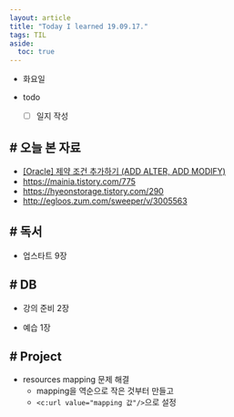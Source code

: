 ```yaml
---
layout: article
title: "Today I learned 19.09.17."
tags: TIL
aside:
  toc: true
---
```


- 화요일
- todo

  - [ ] 일지 작성



## # 오늘 본 자료

- [[Oracle] 제약 조건 추가하기 (ADD ALTER, ADD MODIFY)](https://m.blog.naver.com/PostView.nhn?blogId=likemony&logNo=220004433506&proxyReferer=https%3A%2F%2Fwww.google.com%2F)
- https://mainia.tistory.com/775
- https://hyeonstorage.tistory.com/290
- http://egloos.zum.com/sweeper/v/3005563



## # 독서

- 업스타트 9장



## # DB

- 강의 준비 2장

- 예습 1장

  

## # Project

- resources mapping 문제 해결
  - mapping을 역순으로 작은 것부터 만들고
  - `<c:url value="mapping 값"/>`으로 설정

